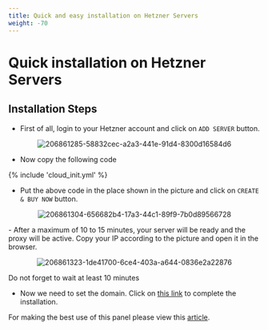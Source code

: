 ```yaml
---
title: Quick and easy installation on Hetzner Servers
weight: -70
---
```



<div dir="ltr" markdown="1">


# Quick installation on Hetzner Servers

<!--
In the video below, all the steps are described in full detail. This video is in Farsi and if you watch the steps you can handle that. Although We are considering making some English videos for non-Persian people, till then you can visit this or follow the instructions in this article.

[![Hetzner](https://img.youtube.com/vi/vQ-NAfRXTZo/maxresdefault.jpg)](https://www.youtube.com/watch?v=vQ-NAfRXTZo)
-->

## Installation Steps
- First of all, login to your Hetzner account and click on `ADD SERVER` button.

<div align=center markdown=1>
  
![206861285-58832cec-a2a3-441e-91d4-8300d16584d6](https://user-images.githubusercontent.com/125398461/228821324-f873517a-a977-4370-8d35-fb56116f579f.png)
</div>

- Now copy the following code

{% include 'cloud_init.yml' %}

- Put the above code in the place shown in the picture and click on `CREATE & BUY NOW` button. 
<div align=center markdown=1>
  
![206861304-656682b4-17a3-44c1-89f9-7b0d89566728](https://user-images.githubusercontent.com/125398461/228821370-f99f7091-e65c-45b5-a2da-df33c9103d06.png)
</div>
- After a maximum of 10 to 15 minutes, your server will be ready and the proxy will be active. Copy your IP according to the picture and open it in the browser.

<div align=center markdown=1>
  
![206861323-1de41700-6ce4-403a-a644-0836e2a22876](https://user-images.githubusercontent.com/125398461/228821397-4c762ea9-9215-4f6b-960f-b14d862c1e0c.png)
</div>

Do not forget to wait at least 10 minutes

- Now we need to set the domain. Click on [this link](/manager/installation-and-setup/Guide-for-setting-up-the-domain-and-finalizing-the-installation/) to complete the installation.

For making the best use of this panel please view this [article](/manager/configuration-and-advanced-settings/How-to-configure-Hiddify-panel-properly/).
